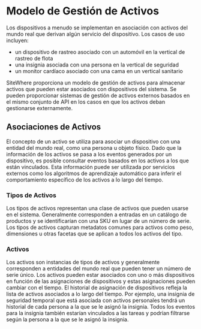 # Modelo de Gestión de Activos

<Seo/>

Los dispositivos a menudo se implementan en asociación con activos del mundo 
real que derivan algún servicio del dispositivo. Los casos de uso incluyen:

- un dispositivo de rastreo asociado con un automóvil en la vertical de rastreo de flota
- una insignia asociada con una persona en la vertical de seguridad
- un monitor cardíaco asociado con una cama en un vertical sanitario

SiteWhere proporciona un modelo de gestión de activos para almacenar activos 
que pueden estar asociados con dispositivos del sistema. Se pueden proporcionar 
sistemas de gestión de activos externos basados ​​en el mismo conjunto de API en los 
casos en que los activos deban gestionarse externamente.

## Asociaciones de Activos

El concepto de un activo se utiliza para asociar un dispositivo con una entidad del 
mundo real, como una persona u objeto físico.
Dado que la información de los activos se pasa a los eventos generados por un dispositivo, 
es posible consultar eventos basados en los activos a los que están vinculados.
Esta información puede ser utilizada por servicios externos como los algoritmos de 
aprendizaje automático para inferir el comportamiento específico de los activos a lo 
largo del tiempo.

### Tipos de Activos

Los tipos de activos representan una clase de activos que pueden usarse en el sistema.
Generalmente corresponden a entradas en un catálogo de productos y se identificarían 
con una SKU en lugar de un número de serie.
Los tipos de activos capturan metadatos comunes para activos como peso, dimensiones 
u otras facetas que se aplican a todos los activos del tipo.

### Activos

Los activos son instancias de tipos de activos y generalmente corresponden a entidades 
del mundo real que pueden tener un número de serie único.
Los activos pueden estar asociados con uno o más dispositivos en función de las 
asignaciones de dispositivos y estas asignaciones pueden cambiar con el tiempo.
El historial de asignación de dispositivos refleja la lista de activos asociados a lo 
largo del tiempo.
Por ejemplo, una insignia de seguridad temporal que está asociada con activos personales 
tendrá un historial de cada persona a la que se le asignó la insignia. Todos los eventos 
para la insignia también estarían vinculados a las tareas y podrían filtrarse según la 
persona a la que se le asignó la insignia.
